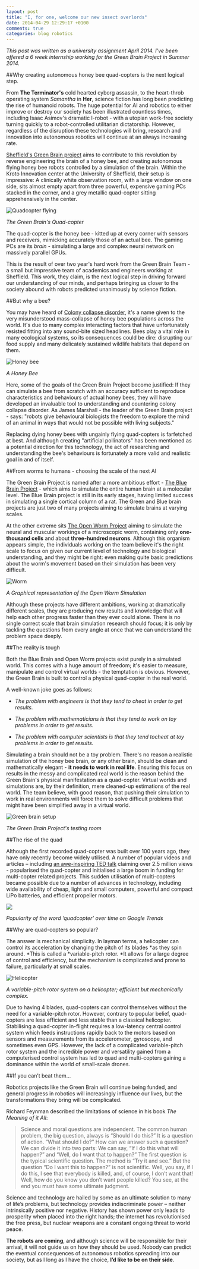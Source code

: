 ```yaml
---
layout: post
title: "I, for one, welcome our new insect overlords"
date: 2014-04-29 12:29:17 +0100
comments: true
categories: blog robotics
---
```


*This post was written as a university assignment April 2014. I've been offered a 6 week internship working for the Green Brain Project in Summer 2014.*

##Why creating autonomous honey bee quad-copters is the next logical step.

From **The Terminator's** cold hearted cyborg assassin, to the heart-throb operating system *Samantha* in **Her**, science fiction has long been predicting the rise of humanoid robots. The huge potential for AI and robotics to either improve or destroy our society has been illustrated countless times, including Isaac Asimov's dramatic I-robot - with a utopian work-free society turning quickly to a robot-controlled utilitarian dictatorship. However, regardless of the disruption these technologies will bring, research and innovation into autonomous robotics will continue at an always increasing rate.

[Sheffield's Green Brain project](http://greenbrain.group.shef.ac.uk/) aims to contribute to this revolution by reverse engineering the brain of a honey bee, and creating autonomous flying honey bee robots controlled by a simulation of the brain. Within the Kroto Innovation center at the University of Sheffield, their setup is impressive: A clinically white observation room, with a large window on one side, sits almost empty apart from three powerful, expensive gaming PCs stacked in the corner, and a grey metallic quad-copter sitting apprehensively in the center.

![Quadcopter flying](https://pbs.twimg.com/media/BimDd5kCQAEjz8A.jpg)

*The Green Brain's Quad-copter*

The quad-copter is the honey bee - kitted up at every corner with sensors and receivers, mimicking accurately those of an actual bee. The gaming PCs are its *brain* - simulating a large and complex neural network on massively parallel GPUs.

This is the result of over two year's hard work from the Green Brain Team - a small but impressive team of academics and engineers working at Sheffield. This work, they claim, is the next logical step in driving forward our understanding of our minds, and perhaps bringing us closer to the society abound with robots predicted unanimously by science fiction.

<!-- more -->

##But why a bee?

You may have heard of [Colony collapse disorder](http://en.wikipedia.org/wiki/Colony_collapse_disorder), it's a name given to the very misunderstood mass-collapse of honey bee populations across the world. It's due to many complex interacting factors that have unfortunately resisted fitting into any sound-bite sized headlines. Bees play a vital role in many ecological systems, so its consequences could be dire: disrupting our food supply and many delicately sustained wildlife habitats that depend on them.

![Honey bee](http://upload.wikimedia.org/wikipedia/commons/thumb/9/99/Apis_mellifera_flying.jpg/320px-Apis_mellifera_flying.jpg)

*A Honey Bee*

Here, some of the goals of the Green Brain Project become justified: If they can simulate a bee from scratch with an accuracy sufficient to reproduce characteristics and behaviours of actual honey bees, they will have developed an invaluable tool to understanding and countering colony collapse disorder. As James Marshall - the leader of the Green Brain project - says: "robots give behavioural biologists the freedom to explore the mind of an animal in ways that would not be possible with living subjects."

Replacing dying honey bees with ungainly flying quad-copters is farfetched at best. And although creating "artificial pollinators" has been mentioned as a potential direction for this technology, the act of researching and understanding the bee's behaviours is fortunately a more valid and realistic goal in and of itself.

##From worms to humans - choosing the scale of the next AI

The Green Brain Project is named after a more ambitious effort - [The Blue Brain Project](http://bluebrain.epfl.ch/page-52063.html) - which aims to simulate the entire human brain at a molecular level. The Blue Brain project is still in its early stages, having limited success in simulating a single cortical column of a rat. The Green and Blue brain projects are just two of many projects aiming to simulate brains at varying scales.

At the other extreme sits [The Open Worm Project](http://www.openworm.org/getting_started.html) aiming to simulate the neural and muscular workings of a microscopic worm, containing only **one-thousand cells** and about **three-hundred neurons**. Although this organism appears simple, the individuals working on the team believe it's the right scale to focus on given our current level of technology and biological understanding, and they might be right: even making quite basic predictions about the worm's movement based on their simulation has been very difficult.

![Worm](http://www.artificialbrains.com/images/openworm/openworm-nervous-system-3d-green.png)

*A Graphical representation of the Open Worm Simulation*

Although these projects have different ambitions, working at dramatically different scales, they are producing new results and knowledge that will help each other progress faster than they ever could alone. There is no single correct scale that brain simulation research should focus; it is only by tackling the questions from every angle at once that we can understand the problem space deeply.

##The reality is tough

Both the Blue Brain and Open Worm projects exist purely in a simulated world. This comes with a huge amount of freedom; it's easier to measure, manipulate and control virtual worlds - the temptation is obvious. However, the Green Brain is built to control a physical quad-copter in the real world.

A well-known joke goes as follows:

- *The problem with engineers is that they tend to cheat in order to get results.*

- *The problem with mathematicians is that they tend to work on toy problems in order to get results.*

- *The problem with computer scientists is that they tend tocheat at toy problems in order to get results.*

Simulating a brain should not be a toy problem. There's no reason a realistic simulation of the honey bee brain, or any other brain, should be clean and mathematically elegant - **it needs to work in real life**. Ensuring this focus on results in the messy and complicated real world is the reason behind the Green Brain's physical manifestation as a quad-copter. Virtual worlds and simulations are, by their definition, mere cleaned-up estimations of the real world. The team believe, with good reason, that pushing their simulation to work in real environments will force them to solve difficult problems that might have been simplified away in a virtual world.

![Green brain setup](https://pbs.twimg.com/profile_banners/2215802294/1385476024/web)

*The Green Brain Project's testing room*

##The rise of the quad

Although the first recorded quad-copter was built over 100 years ago, they have only recently become widely utilised. A number of popular videos and articles – including [an awe-inspiring TED talk](https://www.youtube.com/watch?v=w2itwFJCgFQ) claiming over 2.5 million views - popularised the quad-copter and initialised a large boom in funding for multi-copter related projects. This sudden utilisation of multi-copters became possible due to a number of advances in technology, including wide availability of cheap, light and small computers, powerful and compact LiPo batteries, and efficient propeller motors.

![](/images/trends.png)

*Popularity of the word ‘quadcopter’ over time on Google Trends*

##Why are quad-copters so popular?

The answer is mechanical simplicity. In layman terms, a helicopter can control its acceleration by changing the pitch of its blades *as they spin around. *This is called a *variable-pitch rotor. *It allows for a large degree of control and efficiency, but the mechanism is complicated and prone to failure, particularly at small scales.

![Helicopter](http://upload.wikimedia.org/wikipedia/commons/thumb/a/ab/Navy-hh1n-158256-070327-16cr-10.jpg/320px-Navy-hh1n-158256-070327-16cr-10.jpg)

*A variable-pitch rotor system on a helicopter; efficient but mechanically complex.*

Due to having 4 blades, quad-copters can control themselves without the need for a variable-pitch rotor. However, contrary to popular belief, quad-copters are less efficient and less stable than a classical helicopter. Stabilising a quad-copter in-flight requires a low-latency central control system which feeds instructions rapidly back to the motors based on sensors and measurements from its accelerometer, gyroscope, and sometimes even GPS. However, the lack of a complicated variable-pitch rotor system and the incredible power and versatility gained from a computerised control system has led to quad and multi-copters gaining a dominance within the world of small-scale drones.

##If you can’t beat them…

Robotics projects like the Green Brain will continue being funded, and general progress in robotics will increasingly influence our lives, but the transformations they bring will be complicated.

Richard Feynman described the limitations of science in his book *The Meaning of it All*:

> Science and moral questions are independent. The common human problem, the big question, always is “Should I do this?” It is a question of action. “What should I do?” How can we answer such a question? We can divide it into two parts: We can say, “If I do this what will happen?” and “Well, do I want that to happen?” The first question is the typical scientific question. The method is “Try it and see.” But the question “Do I want this to happen?” is not scientific. Well, you say, if I do this, I see that everybody is killed, and, of course, I don’t want that! Well, how do you know you don’t want people killed? You see, at the end you must have some ultimate judgment.

Science and technology are hailed by some as an ultimate solution to many of life’s problems, but technology provides indiscriminate power – neither intrinsically positive nor negative. History has shown power only leads to prosperity when placed into the right hands; the internet has revolutionised the free press, but nuclear weapons are a constant ongoing threat to world peace.

**The robots are coming**, and although science will be responsible for their arrival, it will not guide us on how they should be used. Nobody can predict the eventual consequences of autonomous robotics spreading into our society, but as I long as I have the choice, **I’d like to be on their side**.